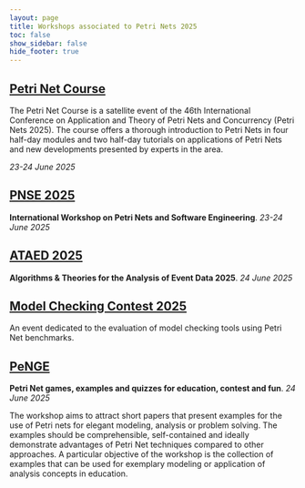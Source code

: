 ```yaml
---
layout: page
title: Workshops associated to Petri Nets 2025
toc: false
show_sidebar: false
hide_footer: true
---
```


##  [Petri Net Course](https://www.fernuni-hagen.de/pnc/pnc2025/)

The Petri Net Course is a satellite event of the 46th International Conference on Application and Theory of Petri Nets and Concurrency (Petri Nets 2025). The course offers a thorough introduction to Petri Nets in four half-day modules and two half-day tutorials on applications of Petri Nets and new developments presented by experts in the area.

*23-24 June 2025*


##  [PNSE 2025](https://www.informatik.uni-hamburg.de/TGI/events/pnse/pnse25/)

__International Workshop on Petri Nets and Software Engineering__.
*23-24 June 2025*

## [ATAED 2025](https://www.fernuni-hagen.de/ataed/ataed2025/)

__Algorithms &amp; Theories for the Analysis of Event Data 2025__.
*24 June 2025*

## [Model Checking Contest 2025](https://mcc.lip6.fr/)

An event dedicated to the evaluation of model checking tools using Petri Net benchmarks.

## [PeNGE](https://www.fernuni-hagen.de/penge/penge2025/)

__Petri Net games, examples and quizzes for education, contest and fun__.
*24 June 2025*

The workshop aims to attract short papers that present examples for the use of
Petri nets for elegant modeling, analysis or problem solving. The examples
should be comprehensible, self-contained and ideally demonstrate advantages of
Petri Net techniques compared to other approaches. A particular objective of
the workshop is the collection of examples that can be used for exemplary
modeling or application of analysis concepts in education.
